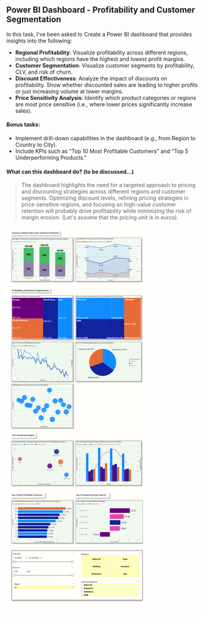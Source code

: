## Power BI Dashboard - Profitability and Customer Segmentation
In this task, I've been asked to Create a Power BI dashboard  that provides insights into the following: 
- **Regional Profitability**: Visualize profitability across different regions, including which  regions have the highest and lowest profit margins. 
- **Customer Segmentation**: Visualize customer segments by profitability, CLV, and risk of  churn. 
- **Discount Effectiveness**: Analyze the impact of discounts on profitability. Show whether  discounted sales are leading to higher profits or just increasing volume at lower margins.
- **Price Sensitivity Analysis**: Identify which product categories or regions are most price sensitive (i.e., where lower prices significantly increase sales).

#### Bonus tasks:
- Implement drill-down capabilities in the dashboard (e.g., from Region to Country to City). 
- Include KPIs such as "Top 10 Most Profitable Customers" and "Top 5 Underperforming  Products." 

#### What can this dashboard do? (to be discussed...)
> The dashboard highlights the need for a targeted approach to pricing and discounting strategies across different regions and customer segments. Optimizing discount levels, refining pricing strategies in price-sensitive regions, and focusing on high-value customer retention will probably drive profitability while minimizing the risk of margin erosion. (Let's assume that the pricing unit is in euros).



![Alt text](https://github.com/namakshenas/f_challenge/blob/main/task_3/powerbi_finquest_challenge.png)
